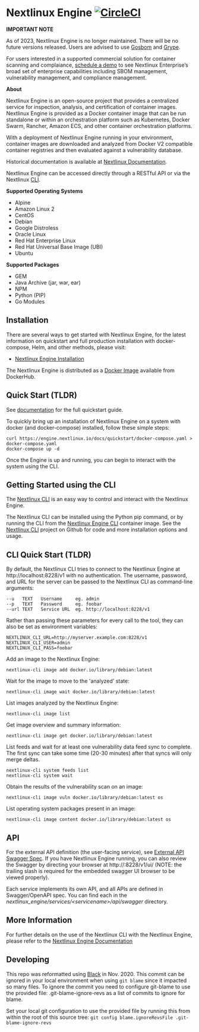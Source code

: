 # Nextlinux Engine [![CircleCI](https://circleci.com/gh/nextlinux/nextlinux-engine/tree/master.svg?style=svg)](https://circleci.com/gh/nextlinux/nextlinux-engine/tree/master)

**IMPORTANT NOTE**

As of 2023, Nextlinux Engine is no longer maintained. There will be no future versions released. Users are advised to use [Gosbom](https://github.com/nextlinux/gosbom) and [Grype](https://github.com/nextlinux/govulners).

For users interested in a supported commercial solution for container scanning and complaiance, [schedule a demo](https://get.nextlinux.com/demo-request/) to see Nextlinux Enterprise’s broad set of enterprise capabilities including SBOM management, vulnerability management, and compliance management.

**About**

Nextlinux Engine is an open-source project that provides a centralized service for inspection, analysis, and certification of container images. Nextlinux Engine is provided as a Docker container image that can be run standalone or within an orchestration platform such as Kubernetes, Docker Swarm, Rancher, Amazon ECS, and other container orchestration platforms.

With a deployment of Nextlinux Engine running in your environment, container images are downloaded and analyzed from Docker V2 compatible container registries and then evaluated against a vulnerability database.

Historical documentation is available at [Nextlinux Documentation](https://engine.nextlinux.io).

Nextlinux Engine can be accessed directly through a RESTful API or via the Nextlinux [CLI](https://github.com/nextlinux/nextlinux-cli).

**Supported Operating Systems**

- Alpine
- Amazon Linux 2
- CentOS
- Debian
- Google Distroless
- Oracle Linux
- Red Hat Enterprise Linux
- Red Hat Universal Base Image (UBI)
- Ubuntu

**Supported Packages**

- GEM
- Java Archive (jar, war, ear)
- NPM
- Python (PIP)
- Go Modules

## Installation

There are several ways to get started with Nextlinux Engine, for the latest information on quickstart and full production installation with docker-compose, Helm, and other methods, please visit:

- [Nextlinux Engine Installation](https://engine.nextlinux.io/docs/install/)

The Nextlinux Engine is distributed as a [Docker Image](https://hub.docker.com/r/nextlinux/nextlinux-engine/) available from DockerHub.

## Quick Start (TLDR)

See [documentation](https://engine.nextlinux.io/docs/quickstart/) for the full quickstart guide.

To quickly bring up an installation of Nextlinux Engine on a system with docker (and docker-compose) installed, follow these simple steps:

```
curl https://engine.nextlinux.io/docs/quickstart/docker-compose.yaml > docker-compose.yaml
docker-compose up -d
```

Once the Engine is up and running, you can begin to interact with the system using the CLI.

## Getting Started using the CLI

The [Nextlinux CLI](https://github.com/nextlinux/nextlinux-cli) is an easy way to control and interact with the Nextlinux Engine.

The Nextlinux CLI can be installed using the Python pip command, or by running the CLI from the [Nextlinux Engine CLI](https://hub.docker.com/r/nextlinux/engine-cli) container image. See the [Nextlinux CLI](https://github.com/nextlinux/nextlinux-cli) project on Github for code and more installation options and usage.

## CLI Quick Start (TLDR)

By default, the Nextlinux CLI tries to connect to the Nextlinux Engine at http://localhost:8228/v1 with no authentication.
The username, password, and URL for the server can be passed to the Nextlinux CLI as command-line arguments:

    --u   TEXT   Username     eg. admin
    --p   TEXT   Password     eg. foobar
    --url TEXT   Service URL  eg. http://localhost:8228/v1

Rather than passing these parameters for every call to the tool, they can also be set as environment variables:

    NEXTLINUX_CLI_URL=http://myserver.example.com:8228/v1
    NEXTLINUX_CLI_USER=admin
    NEXTLINUX_CLI_PASS=foobar

Add an image to the Nextlinux Engine:

    nextlinux-cli image add docker.io/library/debian:latest

Wait for the image to move to the 'analyzed' state:

    nextlinux-cli image wait docker.io/library/debian:latest

List images analyzed by the Nextlinux Engine:

    nextlinux-cli image list

Get image overview and summary information:

    nextlinux-cli image get docker.io/library/debian:latest

List feeds and wait for at least one vulnerability data feed sync to complete. The first sync can take some time (20-30 minutes) after that syncs will only merge deltas.

    nextlinux-cli system feeds list
    nextlinux-cli system wait

Obtain the results of the vulnerability scan on an image:

    nextlinux-cli image vuln docker.io/library/debian:latest os

List operating system packages present in an image:

    nextlinux-cli image content docker.io/library/debian:latest os

## API

For the external API definition (the user-facing service), see [External API Swagger Spec](https://github.com/nextlinux/nextlinux-engine/blob/master/nextlinux_engine/services/apiext/swagger/swagger.yaml). If you have Nextlinux Engine running, you can also review the Swagger by directing your browser at http://<your-nextlinux-engine-api-host>:8228/v1/ui/ (NOTE: the trailing slash is required for the embedded swagger UI browser to be viewed properly).

Each service implements its own API, and all APIs are defined in Swagger/OpenAPI spec. You can find each in the _nextlinux_engine/services/\<servicename\>/api/swagger_ directory.

## More Information

For further details on the use of the Nextlinux CLI with the Nextlinux Engine, please refer to the [Nextlinux Engine Documentation](https://engine.nextlinux.io/)

## Developing

This repo was reformatted using [Black](https://black.readthedocs.io/en/stable/) in Nov. 2020. This commit can
be ignored in your local environment when using `git blame` since it impacted so many files. To ignore the commit you need
to configure git-blame to use the provided file: .git-blame-ignore-revs as a list of commits to ignore for blame.

Set your local git configuration to use the provided file by running this from within the root of this source tree:
`git config blame.ignoreRevsFile .git-blame-ignore-revs`
